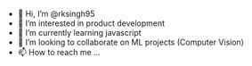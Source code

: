 - 👋 Hi, I’m @rksingh95
- 👀 I’m interested in product development
- 🌱 I’m currently learning javascript
- 💞️ I’m looking to collaborate on ML projects (Computer Vision)
- 📫 How to reach me ...

<!---
rksingh95/rksingh95 is a ✨ special ✨ repository because its `README.md` (this file) appears on your GitHub profile.
You can click the Preview link to take a look at your changes.
--->
